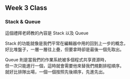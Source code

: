 ## Week 3 Class

### Stack & Queue

這個禮拜老師教的內容是 Stack 以及 Queue</br>

Stack 的功能就像是我們平常在編輯器中用的回到上一步的概念，</br>
好比堆盤子，一層一層往上疊，但要拿時卻是最後一個先取出。

Queue 則是當我們的作業系統被多個程式共享資源時，</br>
但一次只能進行一個，這時就會需要他來替我們規劃排程順序。</br>
就好比排隊出場，一個一個按照先後順序，先進先出。
